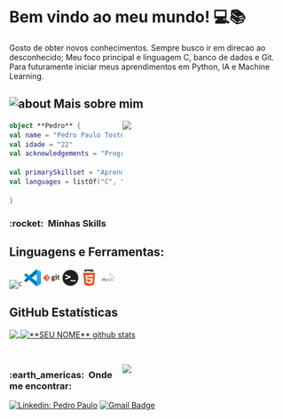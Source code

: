### <h1><strong><bold>Bem vindo ao meu mundo! 💻📚</bold></strong>

Gosto de obter novos conhecimentos. Sempre busco ir em direcao ao desconhecido; Meu foco principal e linguagem C, banco de dados e Git.
Para futuramente iniciar meus aprendimentos em Python, IA e Machine Learning.

## <img width="45" alt="about" src="https://raw.github.com/elizarov/elizarov/master/about.png"> Mais sobre mim

<img align="right" width="300" src="https://i2.wp.com/allhtaccess.info/wp-content/uploads/2018/03/programming.gif?fit=1281%2C716&ssl=1" />
  
  ```kotlin
object **Pedro** {
 val name = "Pedro Paulo Tosto"
 val idade = "22"
 val acknowledgements = "Programação, Git e Banco de Dados"
 
 val primarySkillset = "Aprendo rapido, sempre em busca de mais conhecimento"
 val languages = listOf("C", "Python", "C++", "JavaScript") 

}
```

<h3> :rocket: &nbsp;Minhas Skills </h3>

## **Linguagens e Ferramentas:**  

<code><img height="32" src="https://cdn.iconscout.com/icon/free/png-512/c-programming-569564.png" alt="c"/></code>
<code><img height="30" src="https://raw.githubusercontent.com/github/explore/80688e429a7d4ef2fca1e82350fe8e3517d3494d/topics/visual-studio-code/visual-studio-code.png"></code>
<code><img height="30" src="https://raw.githubusercontent.com/github/explore/80688e429a7d4ef2fca1e82350fe8e3517d3494d/topics/git/git.png"></code>
<code><img height="30" src="https://raw.githubusercontent.com/github/explore/80688e429a7d4ef2fca1e82350fe8e3517d3494d/topics/terminal/terminal.png"></code>
<code><img height="30" src="https://raw.githubusercontent.com/github/explore/80688e429a7d4ef2fca1e82350fe8e3517d3494d/topics/html/html.png"></code>
<code><img height="32" src="https://raw.githubusercontent.com/github/explore/80688e429a7d4ef2fca1e82350fe8e3517d3494d/topics/mysql/mysql.png" alt="MySQL"/></code>


## **GitHub Estatísticas**

<a href="https://github.com/Gurupreet">
  <img align="center" src="https://github-readme-stats.vercel.app/api/top-langs/?username=Pedro48838&theme=dracula&hide_langs_below=1" />
</a>

<a href="https://github.com/Gurupreet">
 <img align="center" src="https://github-readme-stats.vercel.app/api?username=Pedro48838&show_icons=true&theme=dracula&line_height=27" alt="**SEU NOME** github stats"/>
</a>

[website]: https://codedev.ga/
[twitter]: https://twitter.com/SEUTWITTER
[youtube]: https://www.youtube.com/user/SEUYOUTUBE/
[instagram]: https://www.instagram.com/SEUINSTAGRAM/
[linkedin]: https://www.linkedin.com/in/SEULINKEDIN/
<br>
 
 <img align="right" width="300" src="https://meneguite.com/2017/10/01/golang-desbravando-uma-linguagem-de-programacao-parte-1/001.gif" />

<h3> :earth_americas: &nbsp;Onde me encontrar: </h3> 

[![Linkedin: Pedro Paulo](https://img.shields.io/badge/-Pedro_Paulo_Tosto-blue?style=flat-square&logo=Linkedin&logoColor=white&link=https://www.linkedin.com/in/pedro-paulo-t-95b416180/)](https://www.linkedin.com/in/pedro-paulo-t-95b416180/)
[![Gmail Badge](https://img.shields.io/badge/-pedropaulo.profissional@gmail.com.br-006bed?style=flat-square&logo=Gmail&logoColor=white&link=mailto:pedropaulo.profissional.contato@gmail.com
)](mailto:pedropaulo.profissional.contato@gmail.com
)

